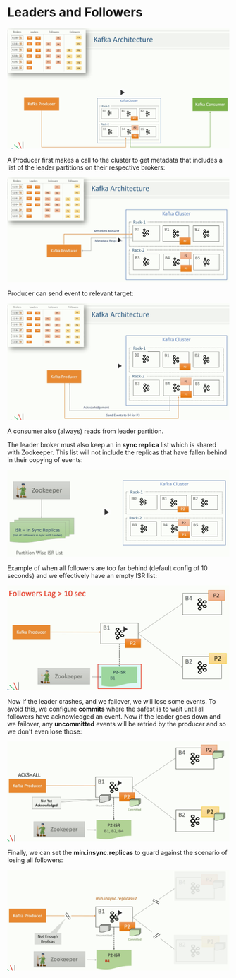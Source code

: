 # Leaders and Followers

![Leader produce and consume](images/leader-produce-and-consume.png)

A Producer first makes a call to the cluster to get metadata that includes a list of the leader partitions on their respective brokers:

![Metadata](images/metadata.png)

Producer can send event to relevant target:

![Producer send to leader](images/producer-send-to-leader.png)

A consumer also (always) reads from leader partition.

The leader broker must also keep an **in sync replica** list which is shared with Zookeeper. This list will not include the replicas that have fallen behind in their copying of events:

![ISR](images/insync-replicas.png)

Example of when all followers are too far behind (default config of 10 seconds) and we effectively have an empty ISR list:

![Empty ISR](images/isr-empty.png)

Now if the leader crashes, and we failover, we will lose some events. To avoid this, we configure **commits** where the safest is to wait until all followers have acknowledged an event. Now if the leader goes down and we failover, any **uncommitted** events will be retried by the producer and so we don't even lose those:

![Acks All](images/acks-all.png)

Finally, we can set the **min.insync.replicas** to guard against the scenario of losing all followers:

![Min insync](images/min-insync.png)